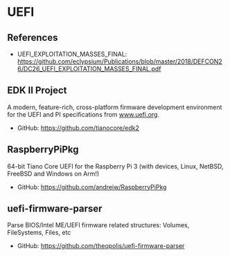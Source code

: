 # UEFI

## References
- UEFI_EXPLOITATION_MASSES_FINAL: https://github.com/eclypsium/Publications/blob/master/2018/DEFCON26/DC26_UEFI_EXPLOITATION_MASSES_FINAL.pdf

## EDK II Project

A modern, feature-rich, cross-platform firmware development environment for the UEFI and PI specifications from www.uefi.org.

- GitHub: https://github.com/tianocore/edk2

## RaspberryPiPkg

64-bit Tiano Core UEFI for the Raspberry Pi 3 (with devices, Linux, NetBSD, FreeBSD and Windows on Arm!)

- GitHub: https://github.com/andreiw/RaspberryPiPkg

## uefi-firmware-parser

Parse BIOS/Intel ME/UEFI firmware related structures: Volumes, FileSystems, Files, etc

- GitHub: https://github.com/theopolis/uefi-firmware-parser
